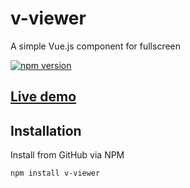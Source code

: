 # v-viewer
A simple Vue.js component for fullscreen

[![npm version](https://badge.fury.io/js/v-viewer.svg)](https://badge.fury.io/js/v-viewer)

## [Live demo](http://mirari.github.io/v-viewer/)


## Installation 
Install from GitHub via NPM
```bash
npm install v-viewer
```
